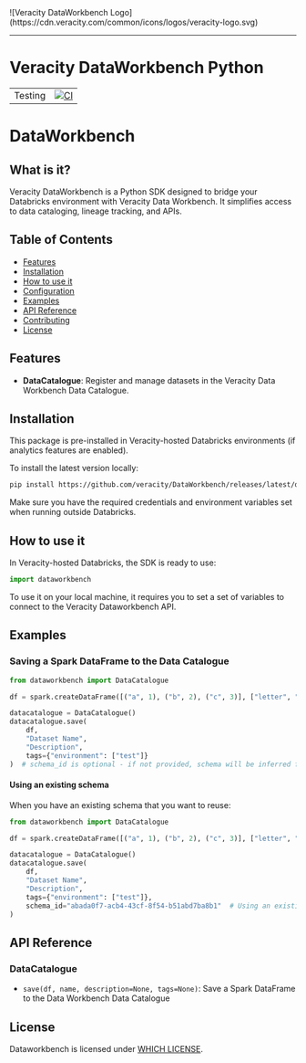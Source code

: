 <picture align="center">
  <source media="(prefers-color-scheme: dark)" srcset="https://cdn.veracity.com/common/icons/logos/veracity-logo.svg">
  ![Veracity DataWorkbench Logo](https://cdn.veracity.com/common/icons/logos/veracity-logo.svg)
</picture>

-----------------

# Veracity DataWorkbench Python

| | |
| --- | --- |
| Testing | [![CI](https://github.com/veracity/DataWorkbench/actions/workflows/ci.yml/badge.svg)](https://github.com/veracity/DataWorkbench/actions/workflows/ci.yml) |


# DataWorkbench

## What is it?
Veracity DataWorkbench is a Python SDK designed to bridge your Databricks environment with Veracity Data Workbench. It simplifies access to data cataloging, lineage tracking, and APIs.


## Table of Contents
- [Features](#features)
- [Installation](#installation)
- [How to use it](#how-to-use-it)
- [Configuration](#configuration)
- [Examples](#examples)
- [API Reference](#api-reference)
- [Contributing](#contributing)
- [License](#license)

## Features
- **DataCatalogue**: Register and manage datasets in the Veracity Data Workbench Data Catalogue.

## Installation
This package is pre-installed in Veracity-hosted Databricks environments (if analytics features are enabled).

To install the latest version locally:

```sh
pip install https://github.com/veracity/DataWorkbench/releases/latest/download/dataworkbench-1.0-py3-none-any.whl
```
Make sure you have the required credentials and environment variables set when running outside Databricks.


## How to use it
In Veracity-hosted Databricks, the SDK is ready to use:

```python
import dataworkbench
```

To use it on your local machine, it requires you to set a set of variables to connect to the Veracity Dataworkbench API.



## Examples

### Saving a Spark DataFrame to the Data Catalogue
```python
from dataworkbench import DataCatalogue

df = spark.createDataFrame([("a", 1), ("b", 2), ("c", 3)], ["letter", "number"])

datacatalogue = DataCatalogue()
datacatalogue.save(
    df,
    "Dataset Name",
    "Description",
    tags={"environment": ["test"]}
)  # schema_id is optional - if not provided, schema will be inferred from the dataframe
```
#### Using an existing schema
When you have an existing schema that you want to reuse:
```python
from dataworkbench import DataCatalogue

df = spark.createDataFrame([("a", 1), ("b", 2), ("c", 3)], ["letter", "number"])

datacatalogue = DataCatalogue()
datacatalogue.save(
    df,
    "Dataset Name",
    "Description",
    tags={"environment": ["test"]},
    schema_id="abada0f7-acb4-43cf-8f54-b51abd7ba8b1"  # Using an existing schema ID
)
```

## API Reference

### DataCatalogue

- `save(df, name, description=None, tags=None)`: Save a Spark DataFrame to the Data Workbench Data Catalogue


## License

Dataworkbench is licensed under [WHICH LICENSE](LICENSE).

